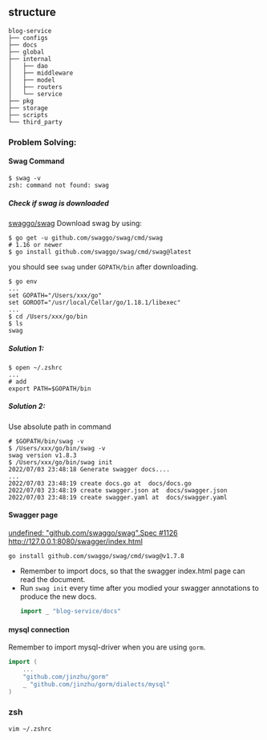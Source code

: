 ## structure
```
blog-service
├── configs
├── docs
├── global
├── internal
│   ├── dao
│   ├── middleware
│   ├── model
│   ├── routers
│   └── service
├── pkg
├── storage
├── scripts
└── third_party
```

### Problem Solving:
#### Swag Command
```shell
$ swag -v
zsh: command not found: swag
```
##### Check if swag is downloaded
[swaggo/swag](https://github.com/swaggo/swag)
Download swag by using:
```shell
$ go get -u github.com/swaggo/swag/cmd/swag
# 1.16 or newer
$ go install github.com/swaggo/swag/cmd/swag@latest
```
you should see `swag` under `GOPATH/bin` after downloading.
```shell
$ go env
...
set GOPATH="/Users/xxx/go"
set GOROOT="/usr/local/Cellar/go/1.18.1/libexec"
...
$ cd /Users/xxx/go/bin
$ ls
swag
```

##### Solution 1:
```shell
$ open ~/.zshrc
...
# add
export PATH=$GOPATH/bin
```
##### Solution 2:
Use absolute path in command
```shell
# $GOPATH/bin/swag -v
$ /Users/xxx/go/bin/swag -v
swag version v1.8.3
$ /Users/xxx/go/bin/swag init
2022/07/03 23:48:18 Generate swagger docs....
...
2022/07/03 23:48:19 create docs.go at  docs/docs.go
2022/07/03 23:48:19 create swagger.json at  docs/swagger.json
2022/07/03 23:48:19 create swagger.yaml at  docs/swagger.yaml
```

#### Swagger page
[undefined: "github.com/swaggo/swag".Spec #1126](https://github.com/swaggo/swag/issues/1126)
http://127.0.0.1:8080/swagger/index.html

```shell
go install github.com/swaggo/swag/cmd/swag@v1.7.8
```

- Remember to import docs, so that the swagger index.html page can read the document.
- Run `swag init` every time after you modied your swagger annotations to produce the new docs.
	```go
	import _ "blog-service/docs"
	```


#### mysql connection
Remember to import mysql-driver when you are using `gorm`.
```go
import (
	...
	"github.com/jinzhu/gorm"
	_ "github.com/jinzhu/gorm/dialects/mysql"
)
```

### zsh
```
vim ~/.zshrc
```

